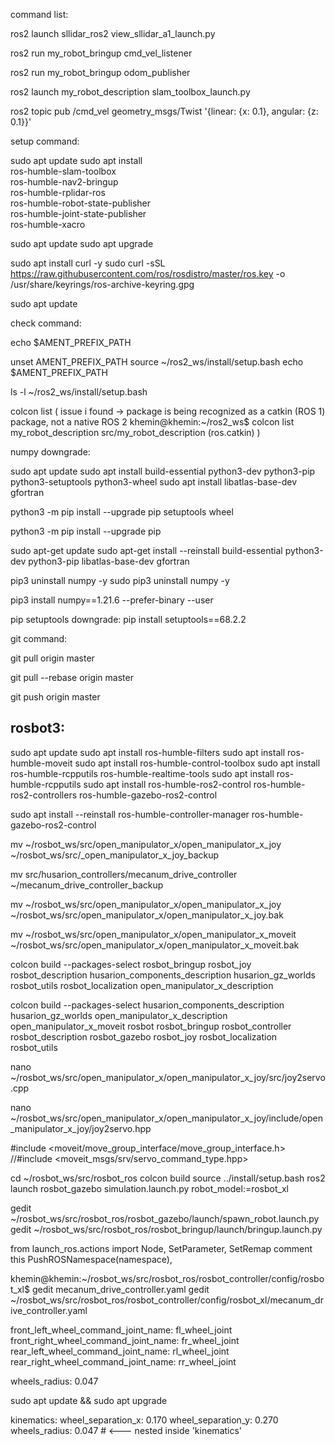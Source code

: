 command list:

ros2 launch sllidar_ros2 view_sllidar_a1_launch.py

ros2 run my_robot_bringup cmd_vel_listener

ros2 run my_robot_bringup odom_publisher

ros2 launch my_robot_description slam_toolbox_launch.py

ros2 topic pub /cmd_vel geometry_msgs/Twist '{linear: {x: 0.1}, angular: {z: 0.1}}'





setup command:

sudo apt update
sudo apt install \
    ros-humble-slam-toolbox \
    ros-humble-nav2-bringup \
    ros-humble-rplidar-ros \
    ros-humble-robot-state-publisher \
    ros-humble-joint-state-publisher \
    ros-humble-xacro


sudo apt update
sudo apt upgrade

sudo apt install curl -y
sudo curl -sSL https://raw.githubusercontent.com/ros/rosdistro/master/ros.key -o /usr/share/keyrings/ros-archive-keyring.gpg

sudo apt update





check command:

echo $AMENT_PREFIX_PATH

unset AMENT_PREFIX_PATH
source ~/ros2_ws/install/setup.bash
echo $AMENT_PREFIX_PATH

ls -l ~/ros2_ws/install/setup.bash

colcon list
(
issue i found -> package is being recognized as a catkin (ROS 1) package, not a native ROS 2
khemin@khemin:~/ros2_ws$ colcon list
my_robot_description	src/my_robot_description	(ros.catkin)
)



numpy downgrade:

sudo apt update
sudo apt install build-essential python3-dev python3-pip python3-setuptools python3-wheel
sudo apt install libatlas-base-dev gfortran

python3 -m pip install --upgrade pip setuptools wheel

python3 -m pip install --upgrade pip

sudo apt-get update
sudo apt-get install --reinstall build-essential python3-dev python3-pip libatlas-base-dev gfortran

pip3 uninstall numpy -y
sudo pip3 uninstall numpy -y

pip3 install numpy==1.21.6 --prefer-binary --user


pip setuptools downgrade:
pip install setuptools==68.2.2




git command:

git pull origin master

git pull --rebase origin master

git push origin master





## rosbot3:

sudo apt update
sudo apt install ros-humble-filters
sudo apt install ros-humble-moveit
sudo apt install ros-humble-control-toolbox
sudo apt install ros-humble-rcpputils ros-humble-realtime-tools
sudo apt install ros-humble-rcpputils
sudo apt install ros-humble-ros2-control ros-humble-ros2-controllers ros-humble-gazebo-ros2-control

sudo apt install --reinstall ros-humble-controller-manager ros-humble-gazebo-ros2-control

mv ~/rosbot_ws/src/open_manipulator_x/open_manipulator_x_joy ~/rosbot_ws/src/_open_manipulator_x_joy_backup

mv src/husarion_controllers/mecanum_drive_controller ~/mecanum_drive_controller_backup

mv ~/rosbot_ws/src/open_manipulator_x/open_manipulator_x_joy ~/rosbot_ws/src/open_manipulator_x/open_manipulator_x_joy.bak

mv ~/rosbot_ws/src/open_manipulator_x/open_manipulator_x_moveit ~/rosbot_ws/src/open_manipulator_x/open_manipulator_x_moveit.bak


colcon build --packages-select rosbot_bringup rosbot_joy rosbot_description husarion_components_description husarion_gz_worlds rosbot_utils rosbot_localization open_manipulator_x_description

colcon build --packages-select husarion_components_description husarion_gz_worlds open_manipulator_x_description open_manipulator_x_moveit rosbot rosbot_bringup rosbot_controller rosbot_description rosbot_gazebo rosbot_joy rosbot_localization rosbot_utils

nano ~/rosbot_ws/src/open_manipulator_x/open_manipulator_x_joy/src/joy2servo.cpp

nano ~/rosbot_ws/src/open_manipulator_x/open_manipulator_x_joy/include/open_manipulator_x_joy/joy2servo.hpp

#include <moveit/move_group_interface/move_group_interface.h>
//#include <moveit_msgs/srv/servo_command_type.hpp>

cd ~/rosbot_ws/src/rosbot_ros
colcon build
source ../install/setup.bash
ros2 launch rosbot_gazebo simulation.launch.py robot_model:=rosbot_xl

gedit ~/rosbot_ws/src/rosbot_ros/rosbot_gazebo/launch/spawn_robot.launch.py
gedit ~/rosbot_ws/src/rosbot_ros/rosbot_bringup/launch/bringup.launch.py

from launch_ros.actions import Node, SetParameter, SetRemap
comment this PushROSNamespace(namespace),

khemin@khemin:~/rosbot_ws/src/rosbot_ros/rosbot_controller/config/rosbot_xl$ gedit mecanum_drive_controller.yaml 
gedit ~/rosbot_ws/src/rosbot_ros/rosbot_controller/config/rosbot_xl/mecanum_drive_controller.yaml

front_left_wheel_command_joint_name: fl_wheel_joint
front_right_wheel_command_joint_name: fr_wheel_joint
rear_left_wheel_command_joint_name: rl_wheel_joint
rear_right_wheel_command_joint_name: rr_wheel_joint

wheels_radius: 0.047

sudo apt update && sudo apt upgrade

kinematics:
      wheel_separation_x: 0.170
      wheel_separation_y: 0.270
      wheels_radius: 0.047   # <--- nested inside 'kinematics'
